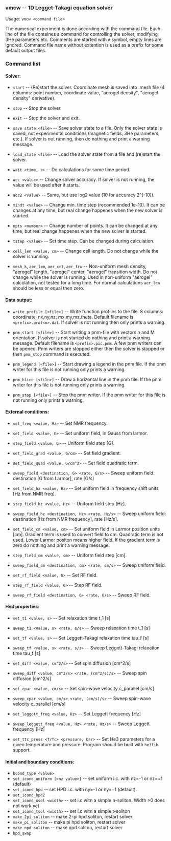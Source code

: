 ### vmcw -- 1D Legget-Takagi equation solver

Usage: `vmcw <command file>`

The numerical experiment is done according with the command file. Each
line of the file containes a command for controlling the solver,
modifying 3He parameters etc. Comments are started with `#` symbol,
empty lines are ignored. Command file name without extention is used as a prefix
for some default output files.

### Command list

#### Solver:

* `start` -- (Re)start the solver. Coordinate mesh is saved into
  <prefix>.mesh file (4 columns: point number, coordinate value, "aerogel
  density", "aerogel density" derivative).

* `stop` -- Stop the solver.

* `exit` -- Stop the solver and exit.

* `save state <file>` -- Save solver state to a file. Only the solver
state is saved, not experimental conditions (magnetic fields, 3He
parameters, etc.). If solver is not running, then do nothing and print
a warning message.

* `load_state <file>` -- Load the solver state from a file and (re)start the
solver.

* `wait <time, s>` -- Do calculations for some time period.

* `acc <value>` -- Change solver accuracy. If solver is not running,
the value will be used after it starts.

* `acc2 <value>` -- Same, but use log2 value (10 for accuracy 2^(-10)).

* `mindt <value>` -- Change min. time step (recommended 1e-10). It
can be changes at any time, but real change happenes when the new
solver is started.

* `npts <number>` -- Change number of points. It can be changed at any time,
but real change happenes when the new solver is started.

* `tstep <value>` -- Set time step. Can be changed during calculation.

* `cell_len <value, cm>` -- Change cell length. Do not change while
the solver is running.

* `mesh_k`, `aer_len`, `aer_cnt`, `aer_trw` -- Non-uniform mesh density,
"aerogel" length, "aerogel" center, "aerogel" transition width. Do not
change while the solver is running. Used in non-uniform "aerogel"
calculation, not tested for a long time. For normal calculations
`aer_len` should be less or equal then zero.

#### Data output:

* `write_profile [<file>]` -- Write function profiles to the file.
8 columns: coordinate, nx,ny,nz, mx,my,mz,theta. Default filename is
`<prefix>.prof<n>.dat`. If solver is not running then only prints a warning.

* `pnm_start [<file>]` -- Start writing a pnm-file with vectors n and M
orientation. If solver is not started do nothing and print a warning
message. Default filename is `<prefix>.pic.pnm`. A few pnm writers
can be opened. Pnm writers are stopped either then the solver is stopped
or then `pnm_stop` command is executed.

* `pnm_legend [<file>]` -- Start drawing a legend in the pnm file.
If the pnm writer for this file is not running only prints a warning.

* `pnm_hline [<file>]` -- Draw a horizontal line in the pnm file.
If the pnm writer for this file is not running only prints a warning.

* `pnm_stop [<file>]` -- Stop the pnm writer. If the pnm writer for this
file is not running only prints a warning.


#### External conditions:

* `set_freq <value, Hz>` -- Set NMR frequency.

* `set_field <value, G>` -- Set uniform field, in Gauss from larmor.

* `step_field <value, G>` -- Uniform field step [G].

* `set_field_grad <value, G/cm>` -- Set field gradient.

* `set_field_quad <value, G/cm^2>` -- Set field quadratic term.

* `sweep_field <destination, G> <rate, G/s>` -- Sweep uniform field:
destination [G from Larmor], rate [G/s]

* `set_field_hz <value, Hz>` --  Set uniform field in frequency shift
units [Hz from NMR freq].

* `step_field_hz <value, Hz>` -- Uniform field step [Hz].

* `sweep_field_hz <destination, Hz> <rate, Hz/s>` -- Sweep uniform field:
destination [Hz from NMR frequency], rate [Hz/s].

* `set_field_cm <value, cm>` -- Set uniform field in Larmor position
units [cm]. Gradient term is used to convert field to cm. Quadratic term
is not used. Lower Larmor positon means higher field. If the gradient
term is zero do nothing and print a warning message.

* `step_field_cm <value, cm>` -- Uniform field step [cm].

* `sweep_field_cm <destination, cm> <rate, cm/s>` -- Sweep uniform field.

* `set_rf_field <value, G>` -- Set RF field.

* `step_rf_field <value, G>` -- Step RF field.

* `sweep_rf_field <destination, G> <rate, G/s>` -- Sweep RF field.

#### He3 properties:

* `set_t1 <value, s>`   -- Set relaxation time t_1 [s]
* `sweep_t1 <value, s> <rate, s/s>` -- Sweep relaxation time t_1 [s]
* `set_tf <value, s>`   -- Set Leggett-Takagi relaxation time tau_f [s]
* `sweep_tf <value, s> <rate, s/s>` -- Sweep Leggett-Takagi relaxation time tau_f [s]
* `set_diff <value, cm^2/s>` -- Set spin diffusion [cm^2/s]
* `sweep_diff <value, cm^2/s> <rate, (cm^2/s)/s>` -- Sweep spin diffusion [cm^2/s]
* `set_cpar <value, cm/s>` -- Set  spin-wave velocity c_parallel [cm/s]
* `sweep_cpar <value, cm/s> <rate, (cm/s)/s>` -- Sweep spin-wave velocity c_parallel [cm/s]
* `set_leggett_freq <value, Hz>` -- Set Leggett frequency [Hz]
* `sweep_leggett_freq <value, Hz> <rate, Hz/s>` -- Sweep Leggett frequency [Hz]

* `set_ttc_press <T/Tc> <pressure, bar>` -- Set He3 parameters for a
given temperature and pressure. Program should be built with `he3lib` support.

#### Initial and boundary conditions:

* `bcond_type <value>`
* `set_icond_uniform [<nz value>]` -- set uniform i.c. with nz=-1 or nz=+1 (default)
* `set_icond_hpd` -- set HPD i.c. with ny=-1 or ny=+1 (default).
* `set_icond_hpd2`
* `set_icond_nsol <width>` -- set i.c witn a simple n-soliton. Width >0 does not work yet
* `set_icond_tsol <width>` -- set i.c witn a simple t-soliton
* `make_2pi_soliton` -- make 2-pi hpd soliton, restart solver
* `make_pi_soliton` -- make pi hpd soliton, restart solver
* `make_npd_soliton` -- make npd soliton, restart solver
* `hpd_swap`

